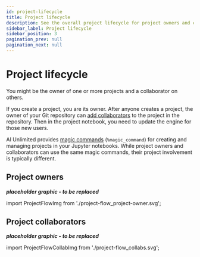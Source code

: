 ```yaml
---
id: project-lifecycle
title: Project lifecycle
description: See the overall project lifecycle for project owners and collaborators.
sidebar_label: Project lifecycle
sidebar_position: 3
pagination_prev: null
pagination_next: null
---
```


# Project lifecycle

You might be the owner of one or more projects and a collaborator on others.

If you create a project, you are its owner. After anyone creates a project, the owner of your Git repository can [add collaborators](/docs/manage-ai-unlimited/add-collaborators.md) to the project in the repository. Then in the project notebook, you need to update the engine for those new users. 

AI Unlimited provides [magic commands](/docs/explore-and-analyze-data/magic-commands.md) (`%magic_command`) for creating and managing projects in your Jupyter notebooks. While project owners and collaborators can use the same magic commands, their project involvement is typically different. 


## Project owners

***placeholder graphic - to be replaced***

import ProjectFlowImg from './project-flow_project-owner.svg';

<ProjectFlowImg />


## Project collaborators

***placeholder graphic - to be replaced***

import ProjectFlowCollabImg from './project-flow_collabs.svg';

<ProjectFlowCollabImg />